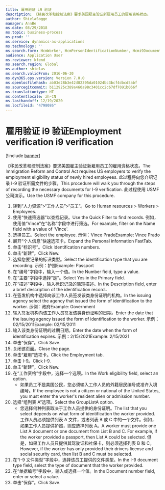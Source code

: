 ```yaml
---
title: 雇用验证 i9 验证
description: 《移民改革和控制法案》要求美国雇主验证新雇用员工的雇用资格状态。
author: ShielaSogge
manager: AnnBe
ms.date: 08/29/2018
ms.topic: business-process
ms.prod: ''
ms.service: dynamics-ax-applications
ms.technology: ''
ms.search.form: HcmWorker, HcmPersonIdentificationNumber, Hcmi9Document
audience: Application User
ms.reviewer: kfend
ms.search.region: Global
ms.author: shielas
ms.search.validFrom: 2016-06-30
ms.dyn365.ops.version: Version 7.0.0
ms.openlocfilehash: ab03e28b3e42d02395da01024bc3bcf4dbcd5abf
ms.sourcegitcommit: b112925c389a460a98c3401cc2c67df7091b066f
ms.translationtype: HT
ms.contentlocale: zh-CN
ms.lasthandoff: 12/19/2020
ms.locfileid: "4798086"
---
```

# <a name="employment-verification-i9-verification"></a><span data-ttu-id="dc4da-103">雇用验证 i9 验证</span><span class="sxs-lookup"><span data-stu-id="dc4da-103">Employment verification i9 verification</span></span>

[!include [banner](../../../includes/banner.md)]

<span data-ttu-id="dc4da-104">《移民改革和控制法案》要求美国雇主验证新雇用员工的雇用资格状态。</span><span class="sxs-lookup"><span data-stu-id="dc4da-104">The Immigration Reform and Control Act requires US employers to verify the employment eligibility status of newly hired employees.</span></span> <span data-ttu-id="dc4da-105">此过程将向您介绍记录 I-9 验证所需文件的步骤。</span><span class="sxs-lookup"><span data-stu-id="dc4da-105">This procedure will walk you through the steps of recording the necessary documents for I-9 verification.</span></span> <span data-ttu-id="dc4da-106">此过程使用 USMF 公司演示。</span><span class="sxs-lookup"><span data-stu-id="dc4da-106">Use the USMF company for this procedure.</span></span>

1. <span data-ttu-id="dc4da-107">转到“人力资源”>“工作人员”>“员工”。</span><span class="sxs-lookup"><span data-stu-id="dc4da-107">Go to Human resources > Workers > Employees.</span></span>
2. <span data-ttu-id="dc4da-108">使用“快速筛选器”以查找记录。</span><span class="sxs-lookup"><span data-stu-id="dc4da-108">Use the Quick Filter to find records.</span></span> <span data-ttu-id="dc4da-109">例如，使用值“Vince”在“名称”字段中进行筛选。</span><span class="sxs-lookup"><span data-stu-id="dc4da-109">For example, filter on the Name field with a value of 'Vince'.</span></span>
3. <span data-ttu-id="dc4da-110">选择员工。</span><span class="sxs-lookup"><span data-stu-id="dc4da-110">Select the employee.</span></span> <span data-ttu-id="dc4da-111">示例：Vince Prado</span><span class="sxs-lookup"><span data-stu-id="dc4da-111">Example: Vince Prado</span></span>
4. <span data-ttu-id="dc4da-112">展开“个人信息”快速选项卡。</span><span class="sxs-lookup"><span data-stu-id="dc4da-112">Expand the Personal information FastTab.</span></span>
5. <span data-ttu-id="dc4da-113">单击“标识号”。</span><span class="sxs-lookup"><span data-stu-id="dc4da-113">Click Identification numbers.</span></span>
6. <span data-ttu-id="dc4da-114">单击“新建”。</span><span class="sxs-lookup"><span data-stu-id="dc4da-114">Click New.</span></span>
7. <span data-ttu-id="dc4da-115">选择您要记录的标识类型。</span><span class="sxs-lookup"><span data-stu-id="dc4da-115">Select the identification type that you are recording.</span></span> <span data-ttu-id="dc4da-116">示例：护照</span><span class="sxs-lookup"><span data-stu-id="dc4da-116">Example: Passport</span></span>
8. <span data-ttu-id="dc4da-117">在“编号”字段中，输入一个值。</span><span class="sxs-lookup"><span data-stu-id="dc4da-117">In the Number field, type a value.</span></span>
9. <span data-ttu-id="dc4da-118">在“主要”字段中选择“是”。</span><span class="sxs-lookup"><span data-stu-id="dc4da-118">Select Yes in the Primary field.</span></span>
10. <span data-ttu-id="dc4da-119">在“描述”字段中，输入标识记录的简短描述。</span><span class="sxs-lookup"><span data-stu-id="dc4da-119">In the Description field, enter a brief description of the identification record..</span></span>
11. <span data-ttu-id="dc4da-120">在签发机构中选择向该工作人员签发该类身份证明的机构。</span><span class="sxs-lookup"><span data-stu-id="dc4da-120">In the issuing agency select the agency that issued the form of identification to the worker.</span></span> <span data-ttu-id="dc4da-121">示例：政府</span><span class="sxs-lookup"><span data-stu-id="dc4da-121">Example: Government</span></span>
12. <span data-ttu-id="dc4da-122">输入签发机构向该工作人员签发该类身份证明的日期。</span><span class="sxs-lookup"><span data-stu-id="dc4da-122">Enter the date that the issuing agency issued the form of identification to the worker.</span></span> <span data-ttu-id="dc4da-123">示例：02/15/2011</span><span class="sxs-lookup"><span data-stu-id="dc4da-123">Example: 02/15/2011</span></span>
13. <span data-ttu-id="dc4da-124">输入该类身份证明的过期日期。</span><span class="sxs-lookup"><span data-stu-id="dc4da-124">Enter the date when the form of identification expires.</span></span> <span data-ttu-id="dc4da-125">示例：2/15/2021</span><span class="sxs-lookup"><span data-stu-id="dc4da-125">Example: 2/15/2021</span></span>
14. <span data-ttu-id="dc4da-126">单击“保存”。</span><span class="sxs-lookup"><span data-stu-id="dc4da-126">Click Save.</span></span>
15. <span data-ttu-id="dc4da-127">关闭该页面。</span><span class="sxs-lookup"><span data-stu-id="dc4da-127">Close the page.</span></span>
16. <span data-ttu-id="dc4da-128">单击“雇用”选项卡。</span><span class="sxs-lookup"><span data-stu-id="dc4da-128">Click the Employment tab.</span></span>
17. <span data-ttu-id="dc4da-129">单击 I-9。</span><span class="sxs-lookup"><span data-stu-id="dc4da-129">Click I-9.</span></span>
18. <span data-ttu-id="dc4da-130">单击“新建”。</span><span class="sxs-lookup"><span data-stu-id="dc4da-130">Click New.</span></span>
19. <span data-ttu-id="dc4da-131">在“工作资格”字段中，选择一个选项。</span><span class="sxs-lookup"><span data-stu-id="dc4da-131">In the Work eligibility field, select an option.</span></span>
    * <span data-ttu-id="dc4da-132">如果员工不是美国公民，您必须输入工作人员的外籍居民编号或准许入境编号。</span><span class="sxs-lookup"><span data-stu-id="dc4da-132">If the employee is not a citizen or national of the United States, you must enter the worker's resident alien or admission number.</span></span>  
20. <span data-ttu-id="dc4da-133">选择“组列表 A”选项。</span><span class="sxs-lookup"><span data-stu-id="dc4da-133">Select the GroupListA option.</span></span>
    * <span data-ttu-id="dc4da-134">您选择何种列表取决于工作人员提供的身份证明。</span><span class="sxs-lookup"><span data-stu-id="dc4da-134">The list that you select depends on what form of identification the worker provided.</span></span> <span data-ttu-id="dc4da-135">工作人员必须提供列表 A 文件，或者列表 B 或 C 中的一个文件。例如，如果工作人员提供护照，则应选择列表 A。</span><span class="sxs-lookup"><span data-stu-id="dc4da-135">A worker must provide one List A document or one document from List B and C. For example, if the worker provided a passport, then List A could be selected.</span></span> <span data-ttu-id="dc4da-136">但是，如果工作人员只提供其驾驶证和社保卡，则必须选择列表 B 和 C。</span><span class="sxs-lookup"><span data-stu-id="dc4da-136">However, if the worker has only provided their drivers license and social security card, then list B and C must be selected.</span></span>  
21. <span data-ttu-id="dc4da-137">在“I-9 文件类型”字段中，选择该员工提供的文件类型。</span><span class="sxs-lookup"><span data-stu-id="dc4da-137">In the I-9 document type field, select the type of document that the worker provided.</span></span>
22. <span data-ttu-id="dc4da-138">在“单据编号”字段中，输入或选择一个值。</span><span class="sxs-lookup"><span data-stu-id="dc4da-138">In the Document number field, enter or select a value.</span></span>
23. <span data-ttu-id="dc4da-139">单击“保存”。</span><span class="sxs-lookup"><span data-stu-id="dc4da-139">Click Save.</span></span>

